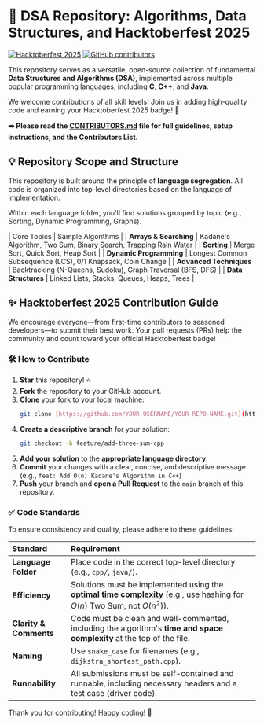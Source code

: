 # 🚀 DSA Repository: Algorithms, Data Structures, and Hacktoberfest 2025

[![Hacktoberfest 2025](https://img.shields.io/badge/Hacktoberfest-2025-orange.svg)](https://hacktoberfest.com/)
[![GitHub contributors](https://img.shields.io/github/contributors/YOUR-USERNAME/YOUR-REPO-NAME)](https://github.com/YOUR-USERNAME/YOUR-REPO-NAME/graphs/contributors)

This repository serves as a versatile, open-source collection of fundamental **Data Structures and Algorithms (DSA)**, implemented across multiple popular programming languages, including **C**, **C++**, and **Java**.

We welcome contributions of all skill levels! Join us in adding high-quality code and earning your Hacktoberfest 2025 badge! 🎉

**➡️ Please read the [CONTRIBUTORS.md](CONTRIBUTORS.md) file for full guidelines, setup instructions, and the Contributors List.**



## 💡 Repository Scope and Structure

This repository is built around the principle of **language segregation**. All code is organized into top-level directories based on the language of implementation.

Within each language folder, you'll find solutions grouped by topic (e.g., Sorting, Dynamic Programming, Graphs).

| Core Topics | Sample Algorithms |
| **Arrays & Searching** | Kadane's Algorithm, Two Sum, Binary Search, Trapping Rain Water |
| **Sorting** | Merge Sort, Quick Sort, Heap Sort |
| **Dynamic Programming** | Longest Common Subsequence (LCS), 0/1 Knapsack, Coin Change |
| **Advanced Techniques** | Backtracking (N-Queens, Sudoku), Graph Traversal (BFS, DFS) |
| **Data Structures** | Linked Lists, Stacks, Queues, Heaps, Trees |


## ✨ Hacktoberfest 2025 Contribution Guide

We encourage everyone—from first-time contributors to seasoned developers—to submit their best work. Your pull requests (PRs) help the community and count toward your official Hacktoberfest badge!

### 🛠️ How to Contribute

1.  **Star** this repository! ⭐
2.  **Fork** the repository to your GitHub account.
3.  **Clone** your fork to your local machine:
    ```bash
    git clone [https://github.com/YOUR-USERNAME/YOUR-REPO-NAME.git](https://github.com/YOUR-USERNAME/YOUR-REPO-NAME.git)
    ```
4.  **Create a descriptive branch** for your solution:
    ```bash
    git checkout -b feature/add-three-sum-cpp
    ```
5.  **Add your solution** to the **appropriate language directory**.
6.  **Commit** your changes with a clear, concise, and descriptive message. (e.g., `feat: Add O(n) Kadane's Algorithm in C++`)
7.  **Push** your branch and **open a Pull Request** to the `main` branch of this repository.

### ✅ Code Standards

To ensure consistency and quality, please adhere to these guidelines:

| Standard | Requirement |
| :--- | :--- |
| **Language Folder** | Place code in the correct top-level directory (e.g., `cpp/`, `java/`). |
| **Efficiency** | Solutions must be implemented using the **optimal time complexity** (e.g., use hashing for $O(n)$ Two Sum, not $O(n^2)$). |
| **Clarity & Comments** | Code must be clean and well-commented, including the algorithm's **time and space complexity** at the top of the file. |
| **Naming** | Use `snake_case` for filenames (e.g., `dijkstra_shortest_path.cpp`). |
| **Runnability** | All submissions must be self-contained and runnable, including necessary headers and a test case (driver code). |

Thank you for contributing! Happy coding! 🤖